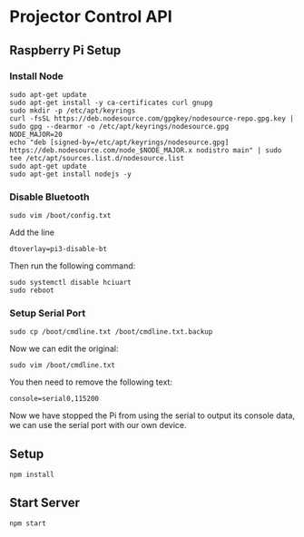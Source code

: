 # Projector Control API

## Raspberry Pi Setup

### Install Node
```
sudo apt-get update
sudo apt-get install -y ca-certificates curl gnupg
sudo mkdir -p /etc/apt/keyrings
curl -fsSL https://deb.nodesource.com/gpgkey/nodesource-repo.gpg.key | sudo gpg --dearmor -o /etc/apt/keyrings/nodesource.gpg
NODE_MAJOR=20
echo "deb [signed-by=/etc/apt/keyrings/nodesource.gpg] https://deb.nodesource.com/node_$NODE_MAJOR.x nodistro main" | sudo tee /etc/apt/sources.list.d/nodesource.list
sudo apt-get update
sudo apt-get install nodejs -y
```

### Disable Bluetooth
```
sudo vim /boot/config.txt
```

Add the line
```
dtoverlay=pi3-disable-bt
```

Then run the following command:
```
sudo systemctl disable hciuart
sudo reboot
```

### Setup Serial Port
```
sudo cp /boot/cmdline.txt /boot/cmdline.txt.backup
```

Now we can edit the original:
```
sudo vim /boot/cmdline.txt
```

You then need to remove the following text:
```
console=serial0,115200
```

Now we have stopped the Pi from using the serial to output its console data, we can use the serial port with our own device.


## Setup
```
npm install
```

## Start Server
```
npm start
```